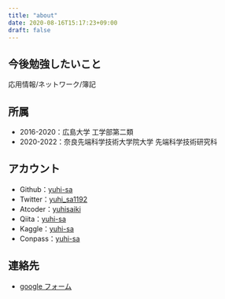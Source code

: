 ```yaml
---
title: "about"
date: 2020-08-16T15:17:23+09:00
draft: false
---
```

<!--more-->

## 今後勉強したいこと
応用情報/ネットワーク/簿記

## 所属
- 2016-2020：広島大学 工学部第二類  
- 2020-2022：奈良先端科学技術大学院大学 先端科学技術研究科 

## アカウント
- Github：[yuhi-sa](https://github.com/yuhi-sa)
- Twitter：[yuhi_sa1192](https://twitter.com/yuhi_sa1192)
- Atcoder：[yuhisaiki](https://atcoder.jp/users/yuhisaiki)
- Qiita：[yuhi-sa](https://qiita.com/yuhi-sa)
- Kaggle：[yuhi-sa](https://www.kaggle.com/yuhisa)
- Conpass：[yuhi-sa](https://connpass.com/user/yuhi-sa/)

## 連絡先
- [google フォーム](https://docs.google.com/forms/d/e/1FAIpQLSdU2lizo_DhioQUFzlnf9YCmT-veZ-m4Hl8m1NDBRWSsQ2nIw/viewform?usp=sf_link)